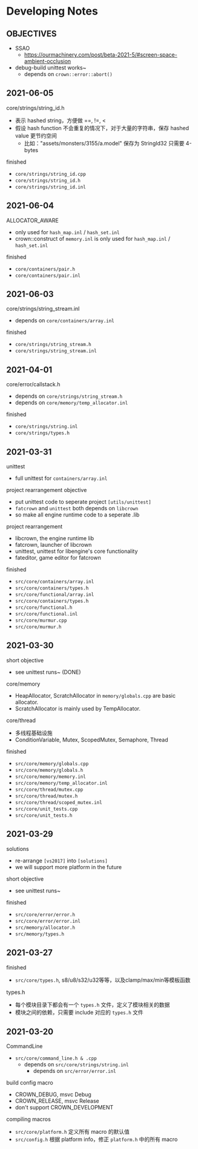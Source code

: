 # Developing Notes



## OBJECTIVES

* SSAO
  * https://ourmachinery.com/post/beta-2021-5/#screen-space-ambient-occlusion
* debug-build unittest works~
  * depends on `crown::error::abort()`



## 2021-06-05

core/strings/string_id.h

* 表示 hashed string，方便做 ==, !=, <
* 假设 hash function 不会重复的情况下，对于大量的字符串，保存 hashed value 更节约空间
  * 比如："assets/monsters/3155/a.model" 保存为 StringId32 只需要 4-bytes

finished

* `core/strings/string_id.cpp`
* `core/strings/string_id.h`
* `core/strings/string_id.inl`



## 2021-06-04

ALLOCATOR_AWARE

* only used for `hash_map.inl` / `hash_set.inl`
* crown::construct of `memory.inl` is only used for `hash_map.inl` / `hash_set.inl`

finished

* `core/containers/pair.h`
* `core/containers/pair.inl`



## 2021-06-03

core/strings/string_stream.inl

* depends on `core/containers/array.inl`

finished

* `core/strings/string_stream.h`
* `core/strings/string_stream.inl`



## 2021-04-01

core/error/callstack.h

* depends on `core/strings/string_stream.h`
* depends on `core/memory/temp_allocator.inl`

finished

* `core/strings/string.inl`
* `core/strings/types.h`



## 2021-03-31

unittest

* full unittest for `containers/array.inl`

project rearrangement objective

* put unittest code to seperate project `[utils/unittest]`
* `fatcrown` and `unittest` both depends on `libcrown`
* so make all engine runtime code to a seperate .lib

project rearrangement

* libcrown, the engine runtime lib
* fatcrown, launcher of libcrown
* unittest, unittest for libengine's core functionality
* fateditor, game editor for fatcrown

finished

* `src/core/containers/array.inl`
* `src/core/containers/types.h`
* `src/core/functional/array.inl`
* `src/core/containers/types.h`
* `src/core/functional.h`
* `src/core/functional.inl`
* `src/core/murmur.cpp`
* `src/core/murmur.h`



## 2021-03-30

short objective

* see unittest runs~ (DONE)

core/memory

* HeapAllocator, ScratchAllocator in `memory/globals.cpp` are basic allocator.
* ScratchAllocator is mainly used by TempAllocator.

core/thread

* 多线程基础设施
* ConditionVariable, Mutex, ScopedMutex, Semaphore, Thread

finished

* `src/core/memory/globals.cpp`
* `src/core/memory/globals.h`
* `src/core/memory/memory.inl`
* `src/core/memory/temp_allocator.inl`
* `src/core/thread/mutex.cpp`
* `src/core/thread/mutex.h`
* `src/core/thread/scoped_mutex.inl`
* `src/core/unit_tests.cpp`
* `src/core/unit_tests.h`



## 2021-03-29

solutions

* re-arrange `[vs2017]` into `[solutions]`
* we will support more platform in the future

short objective

* see unittest runs~

finished

* `src/core/error/error.h`
* `src/core/error/error.inl`
* `src/memory/allocator.h`
* `src/memory/types.h`


## 2021-03-27

finished

* `src/core/types.h`, s8/u8/s32/u32等等，以及clamp/max/min等模板函数

types.h

* 每个模块目录下都会有一个 `types.h` 文件，定义了模块相关的数据
* 模块之间的依赖，只需要 include 对应的 `types.h` 文件


## 2021-03-20

CommandLine

* `src/core/command_line.h & .cpp`
  * depends on `src/core/strings/string.inl`
    * depends on `src/error/error.inl`

build config macro

* CROWN_DEBUG, msvc Debug
* CROWN_RELEASE, msvc Release
* don't support CROWN_DEVELOPMENT

compiling macros

* `src/core/platform.h` 定义所有 macro 的默认值
* `src/config.h` 根据 platform info，修正 `platform.h` 中的所有 macro
